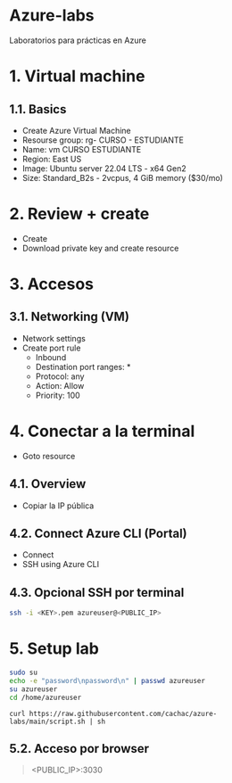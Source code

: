 # Azure-labs <!-- omit in toc -->
Laboratorios para prácticas en Azure

# 1. Virtual machine
## 1.1. Basics
- Create Azure Virtual Machine
- Resourse group: rg- CURSO - ESTUDIANTE
- Name: vm CURSO ESTUDIANTE
- Region: East US
- Image: Ubuntu server 22.04 LTS - x64 Gen2
- Size: Standard_B2s - 2vcpus, 4 GiB memory ($30/mo)

# 2. Review + create
- Create
- Download private key and create resource

# 3. Accesos
## 3.1. Networking (VM)
- Network settings
- Create port rule
  - Inbound
  - Destination port ranges: *
  - Protocol: any
  - Action: Allow
  - Priority: 100

# 4. Conectar a la terminal
- Goto resource
## 4.1. Overview
- Copiar la IP pública

## 4.2. Connect Azure CLI (Portal)
- Connect
- SSH using Azure CLI

## 4.3. Opcional SSH por terminal
```sh
ssh -i <KEY>.pem azureuser@<PUBLIC_IP>
```

# 5. Setup lab
```sh
sudo su
echo -e "password\npassword\n" | passwd azureuser
su azureuser
cd /home/azureuser
```
```
curl https://raw.githubusercontent.com/cachac/azure-labs/main/script.sh | sh
```
## 5.2. Acceso por browser
> <PUBLIC_IP>:3030

